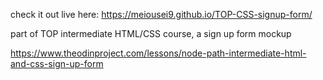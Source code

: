 check it out live here: https://meiousei9.github.io/TOP-CSS-signup-form/

part of TOP intermediate HTML/CSS course, a sign up form mockup

https://www.theodinproject.com/lessons/node-path-intermediate-html-and-css-sign-up-form